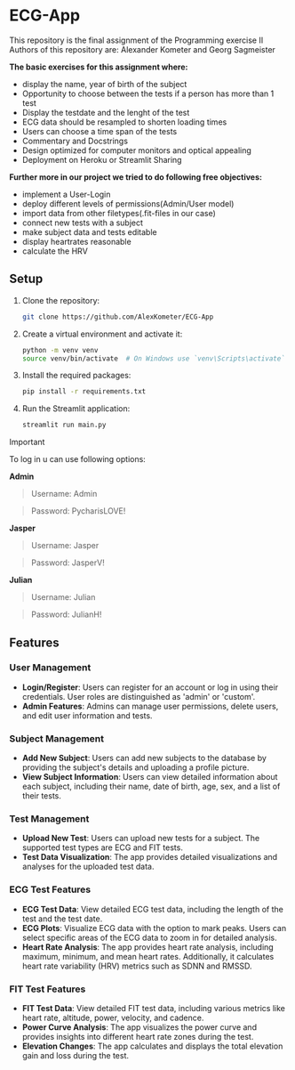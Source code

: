 # ECG-App

This repository is the final assignment of the Programming exercise II 
Authors of this repository are: Alexander Kometer and Georg Sagmeister



**The basic exercises for this assignment where:**
- display the name, year of birth of the subject
- Opportunity to choose between the tests if a person has more than 1 test
- Display the testdate and the lenght of the test
- ECG data should be resampled to shorten loading times
- Users can choose a time span of the tests
- Commentary and Docstrings
- Design optimized for computer monitors and optical appealing
- Deployment on Heroku or Streamlit Sharing

  
**Further more in our project we tried to do following free objectives:**
- implement a User-Login
- deploy different levels of permissions(Admin/User model)
- import data from other filetypes(.fit-files in our case)
- connect new tests with a subject
- make subject data and tests editable
- display heartrates reasonable
- calculate the HRV

 ## Setup
1. Clone the repository:
    ```bash
    git clone https://github.com/AlexKometer/ECG-App
    ```

2. Create a virtual environment and activate it:
    ```bash
    python -m venv venv
    source venv/bin/activate  # On Windows use `venv\Scripts\activate`
    ```

3. Install the required packages:
    ```bash
    pip install -r requirements.txt
    ```
4. Run the Streamlit application:
    ```bash
    streamlit run main.py
    ```
> [!IMPORTANT]
> To log in u can use following options:

**Admin**
> Username: Admin

> Password: PycharisLOVE!


**Jasper**
> Username: Jasper

> Password: JasperV!


**Julian**
> Username: Julian

> Password: JulianH!

## Features

### User Management

- **Login/Register**: Users can register for an account or log in using their credentials. User roles are distinguished as 'admin' or 'custom'.
- **Admin Features**: Admins can manage user permissions, delete users, and edit user information and tests.

### Subject Management

- **Add New Subject**: Users can add new subjects to the database by providing the subject's details and uploading a profile picture.
- **View Subject Information**: Users can view detailed information about each subject, including their name, date of birth, age, sex, and a list of their tests.

### Test Management

- **Upload New Test**: Users can upload new tests for a subject. The supported test types are ECG and FIT tests.
- **Test Data Visualization**: The app provides detailed visualizations and analyses for the uploaded test data.

### ECG Test Features

- **ECG Test Data**: View detailed ECG test data, including the length of the test and the test date.
- **ECG Plots**: Visualize ECG data with the option to mark peaks. Users can select specific areas of the ECG data to zoom in for detailed analysis.
- **Heart Rate Analysis**: The app provides heart rate analysis, including maximum, minimum, and mean heart rates. Additionally, it calculates heart rate variability (HRV) metrics such as SDNN and RMSSD.

### FIT Test Features

- **FIT Test Data**: View detailed FIT test data, including various metrics like heart rate, altitude, power, velocity, and cadence.
- **Power Curve Analysis**: The app visualizes the power curve and provides insights into different heart rate zones during the test.
- **Elevation Changes**: The app calculates and displays the total elevation gain and loss during the test.

